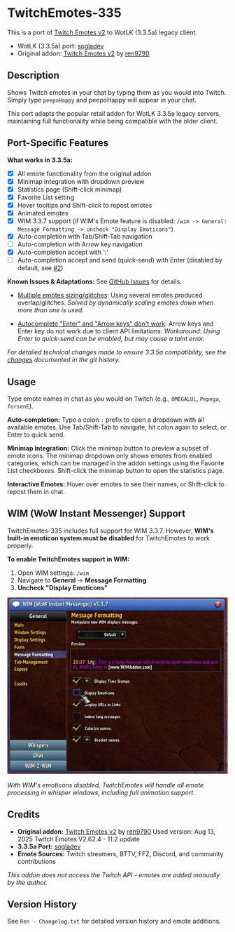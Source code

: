 # TwitchEmotes-335

This is a port of [Twitch Emotes v2](https://www.curseforge.com/wow/addons/twitch-emotes-v2) to WotLK (3.3.5a) legacy client.

* WotLK (3.3.5a) port: [sogladev](https://github.com/sogladev/)
* Original addon: [Twitch Emotes v2](https://www.curseforge.com/wow/addons/twitch-emotes-v2) by [ren9790](https://addons.wago.io/user/ren9790)

## Description

Shows Twitch emotes in your chat by typing them as you would into Twitch. Simply type `peepoHappy` and peepoHappy will appear in your chat.

This port adapts the popular retail addon for WotLK 3.3.5a legacy servers, maintaining full functionality while being compatible with the older client.

## Port-Specific Features

**What works in 3.3.5a:**
- [x] All emote functionality from the original addon
- [x] Minimap integration with dropdown preview
- [x] Statistics page (Shift-click minimap)
- [x] Favorite List setting
- [x] Hover tooltips and Shift-click to repost emotes
- [x] Animated emotes
- [x] WIM 3.3.7 support (if WIM's Emote feature is disabled: `/wim -> General: Message Formatting -> uncheck "Display Emoticons"`)
- [x] Auto-completion with Tab/Shift-Tab navigation
- [ ] Auto-completion with Arrow key navigation
- [x] Auto-completion accept with ':'
- [ ] Auto-completion accept and send (quick-send) with Enter (disabled by default, see [#2](https://github.com/sogladev/TwitchEmotes-335/issues/2))

**Known Issues & Adaptations:**
See [GitHub Issues](https://github.com/sogladev/TwitchEmotes-335/issues) for details.

- [Multiple emotes sizing/glitches](https://github.com/sogladev/TwitchEmotes-335/issues/1):
  Using several emotes produced overlap/glitches.
  *Solved by dynamically scaling emotes down when more than one is used.*

- [Autocomplete "Enter" and "Arrow keys" don't work](https://github.com/sogladev/TwitchEmotes-335/issues/2):
  Arrow keys and Enter key do not work due to client API limitations.
  *Workaround: Using Enter to quick-send can be enabled, but may cause a taint error.*

*For detailed technical changes made to ensure 3.3.5a compatibility, see the [changes](https://github.com/sogladev/TwitchEmotes-335/compare/c13a892e4083...main) documented in the git history.*

## Usage

Type emote names in chat as you would on Twitch (e.g., `OMEGALUL`, `Pepega`, `forsenE`).

**Auto-completion:** Type a colon `:` prefix to open a dropdown with all available emotes. Use Tab/Shift-Tab to navigate, hit colon again to select, or Enter to quick send.

**Minimap Integration:** Click the minimap button to preview a subset of emote icons. The minimap dropdown only shows emotes from enabled categories, which can be managed in the addon settings using the Favorite List checkboxes. Shift-click the minimap button to open the statistics page.

**Interactive Emotes:** Hover over emotes to see their names, or Shift-click to repost them in chat.

## WIM (WoW Instant Messenger) Support

TwitchEmotes-335 includes full support for WIM 3.3.7. However, **WIM's built-in emoticon system must be disabled** for TwitchEmotes to work properly.

**To enable TwitchEmotes support in WIM:**

1. Open WIM settings: `/wim`
2. Navigate to **General** → **Message Formatting**
3. **Uncheck "Display Emoticons"**

![WIM Support Configuration](docs/img/wim_support.jpg)

*With WIM's emoticons disabled, TwitchEmotes will handle all emote processing in whisper windows, including full animation support.*

## Credits

- **Original addon:** [Twitch Emotes v2](https://www.curseforge.com/wow/addons/twitch-emotes-v2) by [ren9790](https://addons.wago.io/user/ren9790)
   Used version: Aug 13, 2025 Twitch Emotes V2.62.4 - 11.2 update
- **3.3.5a Port:** [sogladev](https://github.com/sogladev/)
- **Emote Sources:** Twitch streamers, BTTV, FFZ, Discord, and community contributions

*This addon does not access the Twitch API - emotes are added manually by the author.*

## Version History

See `Ren - Changelog.txt` for detailed version history and emote additions.
